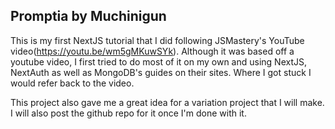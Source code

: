 ## Promptia by Muchinigun

This is my first NextJS tutorial that I did following JSMastery's YouTube video(https://youtu.be/wm5gMKuwSYk).
Although it was based off a youtube video, I first tried to do most of it on my own and using NextJS, NextAuth as well as MongoDB's guides on their sites. Where I got stuck I would refer back to the video.

This project also gave me a great idea for a variation project that I will make. I will also post the github repo for it once I'm done with it.

